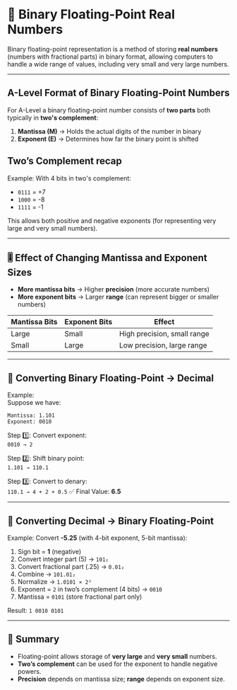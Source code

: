 # 🧮 Binary Floating-Point Real Numbers

Binary floating-point representation is a method of storing **real numbers** (numbers with fractional parts) in binary format, allowing computers to handle a wide range of values, including very small and very large numbers.

---

## A-Level Format of Binary Floating-Point Numbers

For A-Level a binary floating-point number consists of **two parts** both typically in **two's complement**:

1. **Mantissa (M)** → Holds the actual digits of the number in binary
2. **Exponent (E)** → Determines how far the binary point is shifted 


## Two’s Complement recap

Example: With 4 bits in two's complement:
- `0111` = +7  
- `1000` = -8  
- `1111` = -1  

This allows both positive and negative exponents (for representing very large and very small numbers).

---

## 🎚 Effect of Changing Mantissa and Exponent Sizes

- **More mantissa bits** → Higher **precision** (more accurate numbers)
- **More exponent bits** → Larger **range** (can represent bigger or smaller numbers)

| Mantissa Bits | Exponent Bits | Effect |
|---------------|--------------|--------|
| Large         | Small        | High precision, small range |
| Small         | Large        | Low precision, large range  |

---

## 🔄 Converting Binary Floating-Point → Decimal

Example:  
Suppose we have:
```
Mantissa: 1.101
Exponent: 0010  
```
Step 1️⃣: Convert exponent:  
`0010 → 2`  

Step 2️⃣: Shift binary point:  
`1.101 → 110.1`  

Step 3️⃣: Convert to denary:  
`110.1 → 4 + 2 + 0.5` 
✅ Final Value: **6.5**

---

## 🔄 Converting Decimal → Binary Floating-Point

Example: Convert **-5.25** (with 4-bit exponent, 5-bit mantissa):  
1. Sign bit = **1** (negative)  
2. Convert integer part (5) → `101₂`  
3. Convert fractional part (.25) → `0.01₂`  
4. Combine → `101.01₂`  
5. Normalize → `1.0101 × 2²`  
6. Exponent = `2` in two’s complement (4 bits) → `0010`  
7. Mantissa = `0101` (store fractional part only)  

Result: `1 0010 0101`

---

## 🧠 Summary
- Floating-point allows storage of **very large** and **very small** numbers.
- **Two’s complement** can be used for the exponent to handle negative powers.
- **Precision** depends on mantissa size; **range** depends on exponent size.

